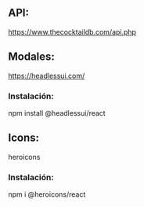 ## API:

https://www.thecocktaildb.com/api.php

## Modales:

https://headlessui.com/

### Instalación:

npm install @headlessui/react

## Icons:

heroicons

### Instalación:

npm i @heroicons/react
